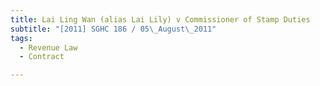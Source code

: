 ```yaml
---
title: Lai Ling Wan (alias Lai Lily) v Commissioner of Stamp Duties 
subtitle: "[2011] SGHC 186 / 05\_August\_2011"
tags:
  - Revenue Law
  - Contract

---
```



